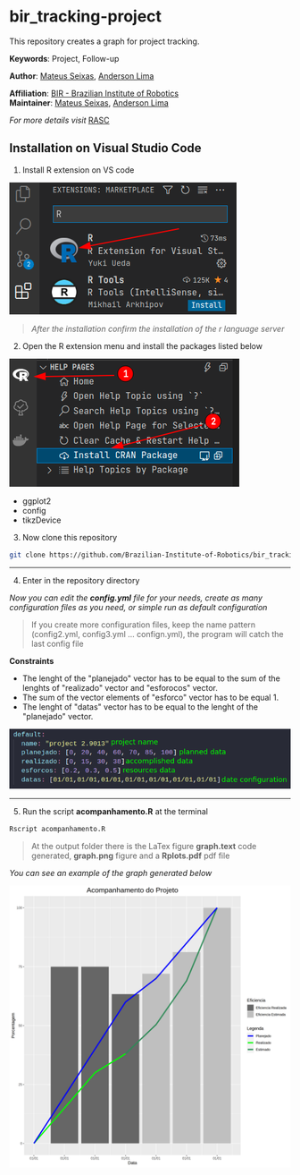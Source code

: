 # bir_tracking-project

This repository creates a graph for project tracking. 

**Keywords**: Project, Follow-up

**Author**: [Mateus Seixas](https://github.com/seixasxbr), [Anderson Lima](https://github.com/aldenpower)

**Affiliation**: [BIR - Brazilian Institute of Robotics](https://github.comBrazilian-Institute-of-Robotics) <br />
**Maintainer**: [Mateus Seixas](https://github.com/seixasxbr), [Anderson Lima](https://github.com/aldenpower)

_For more details visit_ [RASC](https://www.braziliansinrobotics.com/)

## Installation on Visual Studio Code

1. Install R extension on VS code

![graph](./source/extension.png)

> _After the installation confirm the installation of the r language server_

2. Open the R extension menu and install the packages listed below

![graph](./source/install.png)

- ggplot2
- config
- tikzDevice


3. Now clone this repository

```bash
git clone https://github.com/Brazilian-Institute-of-Robotics/bir_tracking-project.git
```
***
4. Enter in the repository directory

_Now you can edit the **config.yml** file for your needs, create as many configuration files as you need, or simple run as default configuration_

> If you create more configuration files, keep the name pattern (config2.yml, config3.yml ... confign.yml), the program will catch the last config file

**Constraints**
- The lenght of the "planejado" vector has to be equal to the sum of the lenghts of "realizado" vector and "esforocos" vector.
- The sum of the vector elements of "esforco" vector has to be equal 1.
- The lenght of "datas" vector has to be equal to the lenght of the "planejado" vector.

![graph](./source/config.png)

***

5. Run the script **acompanhamento.R** at the terminal

```bash
Rscript acompanhamento.R
```

> At the output folder there is the LaTex figure **graph.text** code generated, **graph.png** figure and a **Rplots.pdf** pdf file


_You can see an example of the graph generated below_

![graph](./source/graph.png)
